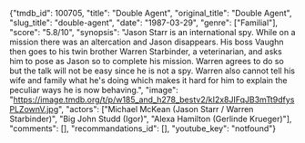 {"tmdb_id": 100705, "title": "Double Agent", "original_title": "Double Agent", "slug_title": "double-agent", "date": "1987-03-29", "genre": ["Familial"], "score": "5.8/10", "synopsis": "Jason Starr is an international spy. While on a mission there was an altercation and Jason disappears. His boss Vaughn then goes to his twin brother Warren Starbinder, a veterinarian, and asks him to pose as Jason so to complete his mission. Warren agrees to do so but the talk will not be easy since he is not a spy. Warren also cannot tell his wife and family what he's doing which makes it hard for him to explain the peculiar ways he is now behaving.", "image": "https://image.tmdb.org/t/p/w185_and_h278_bestv2/kI2x8JIFqJB3mTt9dfysPLZownV.jpg", "actors": ["Michael McKean (Jason Starr / Warren Starbinder)", "Big John Studd (Igor)", "Alexa Hamilton (Gerlinde Krueger)"], "comments": [], "recommandations_id": [], "youtube_key": "notfound"}